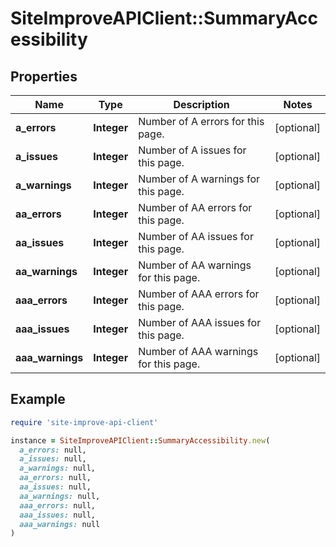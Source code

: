 # SiteImproveAPIClient::SummaryAccessibility

## Properties

| Name | Type | Description | Notes |
| ---- | ---- | ----------- | ----- |
| **a_errors** | **Integer** | Number of A errors for this page. | [optional] |
| **a_issues** | **Integer** | Number of A issues for this page. | [optional] |
| **a_warnings** | **Integer** | Number of A warnings for this page. | [optional] |
| **aa_errors** | **Integer** | Number of AA errors for this page. | [optional] |
| **aa_issues** | **Integer** | Number of AA issues for this page. | [optional] |
| **aa_warnings** | **Integer** | Number of AA warnings for this page. | [optional] |
| **aaa_errors** | **Integer** | Number of AAA errors for this page. | [optional] |
| **aaa_issues** | **Integer** | Number of AAA issues for this page. | [optional] |
| **aaa_warnings** | **Integer** | Number of AAA warnings for this page. | [optional] |

## Example

```ruby
require 'site-improve-api-client'

instance = SiteImproveAPIClient::SummaryAccessibility.new(
  a_errors: null,
  a_issues: null,
  a_warnings: null,
  aa_errors: null,
  aa_issues: null,
  aa_warnings: null,
  aaa_errors: null,
  aaa_issues: null,
  aaa_warnings: null
)
```

